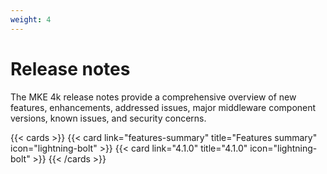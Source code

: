 ```yaml
---
weight: 4
---
```


# Release notes

The MKE 4k release notes provide a comprehensive overview of new features,
enhancements, addressed issues, major middleware component versions, known
issues, and security concerns.

{{< cards >}}
  {{< card link="features-summary" title="Features summary" icon="lightning-bolt" >}}
  {{< card link="4.1.0" title="4.1.0" icon="lightning-bolt" >}}
{{< /cards >}}
